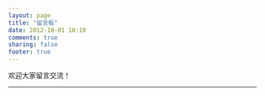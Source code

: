 ```yaml
---
layout: page
title: "留言板"
date: 2012-10-01 10:10
comments: true
sharing: false
footer: true
---
```

欢迎大家留言交流！  



















---